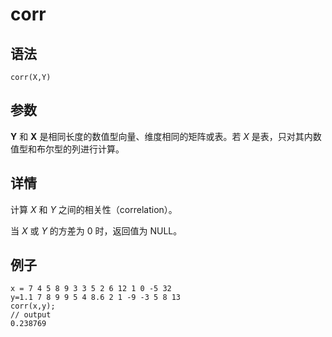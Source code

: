 # corr

## 语法

`corr(X,Y)`

## 参数

**Y** 和 **X** 是相同长度的数值型向量、维度相同的矩阵或表。若 *X* 是表，只对其内数值型和布尔型的列进行计算。

## 详情

计算 *X* 和 *Y* 之间的相关性（correlation）。

当 *X* 或 *Y* 的方差为 0 时，返回值为 NULL。

## 例子

```
x = 7 4 5 8 9 3 3 5 2 6 12 1 0 -5 32
y=1.1 7 8 9 9 5 4 8.6 2 1 -9 -3 5 8 13
corr(x,y);
// output
0.238769
```

